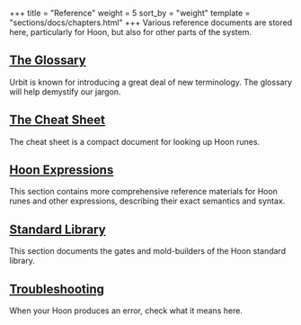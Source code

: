 +++
title = "Reference"
weight = 5
sort_by = "weight"
template = "sections/docs/chapters.html"
+++
Various reference documents are stored here, particularly for Hoon, but also for other parts of the system.

## [The Glossary](glossary)

Urbit is known for introducing a great deal of new terminology. The glossary will
help demystify our jargon.

## [The Cheat Sheet](cheat-sheet)

The cheat sheet is a compact document for looking up Hoon runes.

## [Hoon Expressions](hoon-expressions)

This section contains more comprehensive reference materials for Hoon runes and other expressions, describing their exact
semantics and syntax.

## [Standard Library](library)

This section documents the gates and mold-builders of the Hoon standard library.

## [Troubleshooting](troubleshooting)

When your Hoon produces an error, check what it means here.
